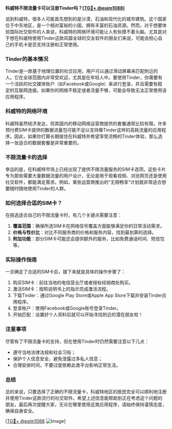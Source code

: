 **科威特不限流量卡可以注册Tinder吗？[[TG💪+ @esim1088](https://t.me/s/esim1088)]**

说到科威特，很多人可能首先想到的是沙漠、石油和现代化的城市建筑。这个国家位于中东地区，是一个相对富裕的小国，拥有丰富的石油资源。然而，对于想要体验国际社交软件的人来说，科威特的网络环境可能让人有些摸不着头脑。尤其是对于想在科威特使用Tinder这款风靡全球的交友软件的朋友们来说，可能会担心自己的手机卡是否支持注册和正常使用。

### Tinder的基本情况

Tinder是一款基于地理位置的社交应用，用户可以通过滑动屏幕来匹配附近的人。它在全球范围内非常受欢迎，尤其是在年轻人中。要使用Tinder，你需要有一个活跃的社交媒体账户（如Facebook或Google）来进行登录，并且需要有稳定的互联网连接。如果你的网络不稳定或者流量不够，可能会导致无法正常使用该应用程序。

### 科威特的网络环境

科威特虽然经济发达，但其国内的移动网络运营商提供的套餐通常比较有限。许多预付费SIM卡提供的数据流量包可能不足以支持像Tinder这样的高耗流量的应用程序。因此，如果你打算长期居住在科威特并希望享受流畅的Tinder体验，那么选择一张适合的数据套餐是非常重要的。

### 不限流量卡的选择

幸运的是，在科威特市场上已经出现了提供不限流量服务的SIM卡选项。这些卡片专为那些需要大量数据流量的用户设计，无论是用于观看视频、浏览网页还是使用社交软件，都能满足需求。例如，某些运营商推出的“无限畅享”计划就非常适合想要随时随地使用Tinder的人群。

### 如何选择合适的SIM卡？

在挑选适合自己的不限流量卡时，有几个关键点需要注意：

1. **覆盖范围**：确保所选SIM卡在网络信号覆盖方面能够满足你的日常活动需求。
2. **价格与性价比**：对比不同服务商的价格和服务内容，找到最划算的选择。
3. **附加功能**：部分SIM卡可能还会提供额外的服务，比如免费通话时间、短信包等。

### 实际操作指南

一旦确定了合适的SIM卡后，接下来就是具体的操作步骤了：
1. 购买SIM卡：前往当地的电信营业厅或者授权经销商处购买。
2. 激活SIM卡：按照说明书上的指示完成激活流程。
3. 下载Tinder：通过Google Play Store或Apple App Store下载并安装Tinder应用程序。
4. 登录账户：使用Facebook或Google账号登录Tinder。
5. 开始匹配：设置好个人资料后就可以开始寻找附近的潜在朋友啦！

### 注意事项

尽管有了不限流量卡的支持，但在使用Tinder时仍然需要注意以下几点：
- 遵守当地法律法规和社会习俗；
- 保护个人信息安全，避免泄露过多私人信息；
- 合理安排时间，不要过度依赖此类平台影响正常生活。

### 总结

总的来说，只要选择了正确的不限流量卡，科威特地区的居民完全可以顺利地注册并使用Tinder这款流行的社交软件。希望上述信息能帮助到正在考虑这个问题的朋友。最后再次提醒大家，无论在哪里使用这类应用程序，请始终保持谨慎态度，确保自身安全。

[[TG💪+ @esim1088](https://t.me/s/esim1088) ![Image](https://i.postimg.cc/4NQfJmqS/Snipaste-2025-05-13-00-14-12.png)]